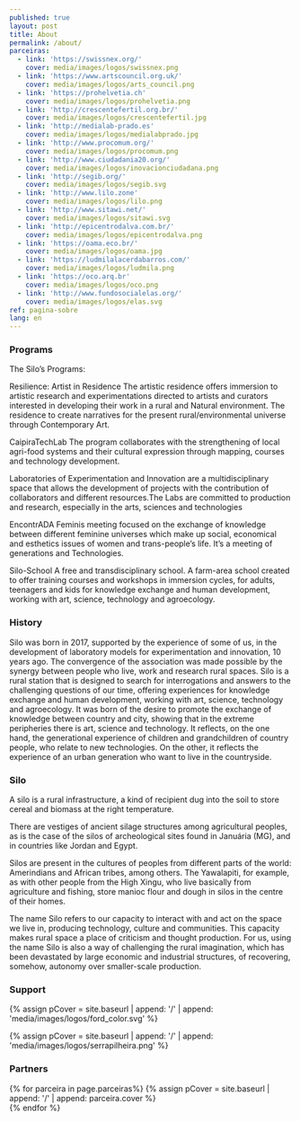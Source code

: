 ```yaml
---
published: true
layout: post
title: About
permalink: /about/
parceiras:
  - link: 'https://swissnex.org/'
    cover: media/images/logos/swissnex.png
  - link: 'https://www.artscouncil.org.uk/'
    cover: media/images/logos/arts_council.png 
  - link: 'https://prohelvetia.ch'
    cover: media/images/logos/prohelvetia.png
  - link: 'http://crescentefertil.org.br/'
    cover: media/images/logos/crescentefertil.jpg
  - link: 'http://medialab-prado.es'
    cover: media/images/logos/medialabprado.jpg
  - link: 'http://www.procomum.org/'
    cover: media/images/logos/procomum.png
  - link: 'http://www.ciudadania20.org/'
    cover: media/images/logos/inovacionciudadana.png
  - link: 'http://segib.org/'
    cover: media/images/logos/segib.svg
  - link: 'http://www.lilo.zone'
    cover: media/images/logos/lilo.png
  - link: 'http://www.sitawi.net/'
    cover: media/images/logos/sitawi.svg
  - link: 'http://epicentrodalva.com.br/'
    cover: media/images/logos/epicentrodalva.png
  - link: 'https://oama.eco.br/'
    cover: media/images/logos/oama.jpg
  - link: 'https://ludmilalacerdabarros.com/'
    cover: media/images/logos/ludmila.png
  - link: 'https://oco.arq.br'
    cover: media/images/logos/oco.png
  - link: 'http://www.fundosocialelas.org/'
    cover: media/images/logos/elas.svg
ref: pagina-sobre
lang: en
---
```



<div class="about-section-title-wrapper">
  <h3 class="about-section-title" id="o-que-fazemos">Programs</h3>
</div>
The Silo’s Programs: 

<span class="about-subtitle">Resilience: Artist in Residence</span>
The artistic residence offers immersion to artistic research and experimentations directed to artists and curators interested in  developing their work in a rural and Natural environment. The residence to create narratives  for the present rural/environmental universe through Contemporary Art. 

<span class="about-subtitle">CaipiraTechLab</span>  The program collaborates with the strengthening of local agri-food systems and their cultural expression through mapping, courses and technology development.

<span class="about-subtitle"> Laboratories of Experimentation and Innovation</span> are a multidisciplinary space that allows the development of projects with the contribution of collaborators and different resources.The Labs are committed to production and research, especially in the arts, sciences and technologies

<span class="about-subtitle">EncontrADA</span> Feminis meeting focused on the exchange of knowledge between different feminine universes which make up social, economical and esthetics issues of women and trans-people’s life. It’s a meeting of generations and Technologies.

<span class="about-subtitle">Silo-School</span> A free and transdisciplinary school. A farm-area school created to offer training courses and workshops in immersion cycles, for adults, teenagers and kids for knowledge exchange and human development, working with art, science, technology and agroecology.
  
<div class="about-section-title-wrapper">
  <h3 class="about-section-title" id="historico">History</h3>
</div>
Silo was born in 2017, supported by the experience of some of us, in the development of laboratory models for experimentation and innovation, 10 years ago. The convergence of the association was made possible by the synergy between people who live, work and research rural spaces. Silo is a rural station that is designed to search for interrogations and answers to the challenging questions of our time, offering experiences for knowledge exchange and human development, working with art, science, technology and agroecology. It was born of the desire to promote the exchange of knowledge between country and city, showing that in the extreme peripheries there is art, science and technology. It reflects, on the one hand, the generational experience of children and grandchildren of country people, who relate to new technologies. On the other, it reflects the experience of an urban generation who want to live in the countryside.

<div class="about-section-title-wrapper">
  <h3 class="about-section-title" id="silo">Silo</h3>
</div>
A silo is a rural infrastructure, a kind of recipient dug into the soil to store cereal and biomass at the right temperature.

There are vestiges of ancient silage structures among agricultural peoples, as is the case of the silos of archeological sites found in Januária (MG), and in countries like Jordan and Egypt.

Silos are present in the cultures of peoples from different parts of the world: Amerindians and African tribes, among others. The Yawalapiti, for example, as with other people from the High Xingu, who live basically from agriculture and fishing, store manioc flour and dough in silos in the centre of their homes.

The name Silo refers to our capacity to interact with and act on the space we live in, producing technology, culture and communities. This capacity makes rural space a place of criticism and thought production. For us, using the name Silo is also a way of challenging the rural imagination, which has been devastated by large economic and industrial structures, of recovering, somehow, autonomy over smaller-scale production.

<div class="about-section-title-wrapper">
  <h3 class="about-section-title" id="apoio">Support</h3>
</div>

 <div class="parceiras-container">
  {% assign pCover = site.baseurl | append: '/' | append: 'media/images/logos/ford_color.svg' %}
  <a href="https://www.fordfoundation.org/" target="_blank">
    <div class="parceira-logo" style="background-image: url('{{ pCover }}');">
    </div>
  </a>
  
    
  {% assign pCover = site.baseurl | append: '/' | append: 'media/images/logos/serrapilheira.png' %} 
   <a href="https://serrapilheira.org" target="_blank">
    <div class="parceira-logo" style="background-image: url('{{ pCover }}');">
    </div>
  </a>
  
</div>

<div class="about-section-title-wrapper">
  <h3 class="about-section-title" id="parceiras">Partners</h3>
</div>

 <div class="parceiras-container">
    {% for parceira in page.parceiras%}
      {% assign pCover = site.baseurl | append: '/' | append: parceira.cover %}
    <a href="{{parceira.link}}" target="_blank">
      <div class="parceira-logo" style="background-image: url('{{ pCover }}');"></div>
    </a>
    {% endfor %}
</div>
